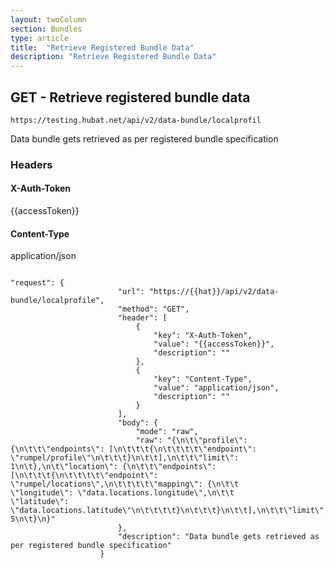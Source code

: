 ```yaml
---
layout: twoColumn
section: Bundles
type: article
title:  "Retrieve Registered Bundle Data"
description: "Retrieve Registered Bundle Data"
---
```


## GET - Retrieve registered bundle data 

`https://testing.hubat.net/api/v2/data-bundle/localprofil`

Data bundle gets retrieved as per registered bundle specification

### Headers

#### X-Auth-Token
{{accessToken}}
#### Content-Type
application/json


```postman

"request": {
						"url": "https://{{hat}}/api/v2/data-bundle/localprofile",
						"method": "GET",
						"header": [
							{
								"key": "X-Auth-Token",
								"value": "{{accessToken}}",
								"description": ""
							},
							{
								"key": "Content-Type",
								"value": "application/json",
								"description": ""
							}
						],
						"body": {
							"mode": "raw",
							"raw": "{\n\t\"profile\": {\n\t\t\"endpoints\": [\n\t\t\t{\n\t\t\t\t\"endpoint\": \"rumpel/profile\"\n\t\t\t}\n\t\t],\n\t\t\"limit\": 1\n\t},\n\t\"location\": {\n\t\t\"endpoints\": [\n\t\t\t{\n\t\t\t\t\"endpoint\": \"rumpel/locations\",\n\t\t\t\t\"mapping\": {\n\t\t            \"longitude\": \"data.locations.longitude\",\n\t\t            \"latitude\": \"data.locations.latitude\"\n\t\t\t\t}\n\t\t\t}\n\t\t],\n\t\t\"limit\": 5\n\t}\n}"
						},
						"description": "Data bundle gets retrieved as per registered bundle specification"
					}

```
